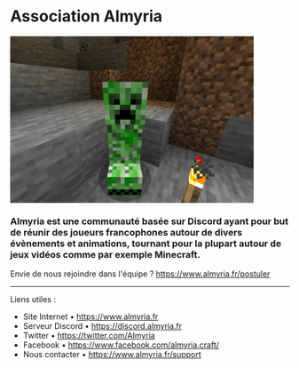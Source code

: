 # Association Almyria
<img src="./profile/creeper.jpg" height="300px" align="center" alt="SSSsss..."/>

### Almyria est une communauté basée sur Discord ayant pour but de réunir des joueurs francophones autour de divers évènements et animations, tournant pour la plupart autour de jeux vidéos comme par exemple Minecraft.

Envie de nous rejoindre dans l'équipe ? https://www.almyria.fr/postuler

----

Liens utiles :
- Site Internet • https://www.almyria.fr
- Serveur Discord • https://discord.almyria.fr
- Twitter • https://twitter.com/AImyria
- Facebook • https://www.facebook.com/almyria.craft/
- Nous contacter • https://www.almyria.fr/support

